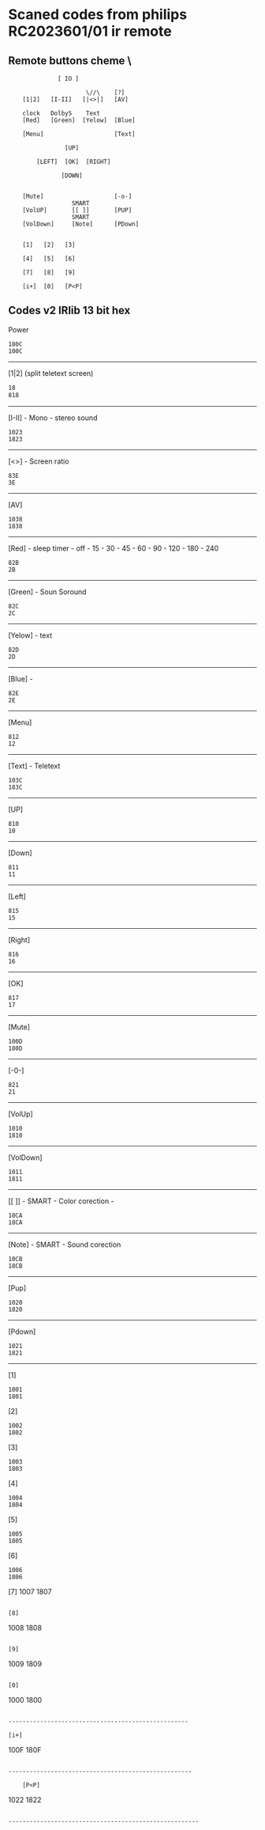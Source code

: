 # Scaned codes from philips RC2023601/01 ir remote

## Remote buttons cheme \

                  [ IO ]  
         
                          \//\    [?]  
        [1|2]   [I-II]   [|<>|]   [AV]
        
        clock   DolbyS    Text
        [Red]   [Green]  [Yelow]  [Blue]

        [Menu]                    [Text]

                    [UP]

            [LEFT]  [OK]  [RIGHT]

                   [DOWN]

        
        [Mute]                    [-o-]
                      SMART
        [VolUP]       [[ ]]       [PUP]
                      SMART
        [VolDown]     [Note]      [PDown]


        [1]   [2]   [3]

        [4]   [5]   [6]

        [7]   [8]   [9]

        [i+]  [0]   [P<P]



## Codes v2 IRlib 13 bit hex

Power
```
180C
100C
```
-----------------------------------------------------------------

[1|2] (split teletext screen)
```4
18
818

```


------------------------------------------------------------------------

[I-II]  - Mono - stereo sound

```
1023
1823
```

-----------------------------------------------------------------

[<>] - Screen ratio

```v4
83E
3E

```


---------------------------------------------------------------

[AV]

```
1038
1838
```

---------------------------------------------------------------

[Red] - sleep timer - off - 15 - 30 - 45 - 60 - 90 - 120 - 180 - 240 
```v4
82B
2B
```


--------------------------------------------------------------

[Green] - Soun Soround 

```v4
82C
2C
```

----------------------------------------------------------------

[Yelow] - text

```v4
82D
2D
````

------------------------------------------------------------------

[Blue] -
```
82E
2E
```

--------------------------------------------------------------------

[Menu]
```
812
12
```

-------------------------------------------------------------------

[Text] - Teletext
```
103C
183C
```

-------------------------------------------------------------------

[UP] 
```
810
10
```
---------------------------------------------------------------------

[Down]
```
811 
11
```

--------------------------------------------------------------------------

[Left] 
```
815
15
```

------------------------------------------------------------------------

[Right]
```
816
16
```

----------------------------------------------------------------

[OK]
```
817
17
```

----------------------------------------------------------------

[Mute]
```
100D
180D
```

-----------------------------------------------------------------

[-0-]
```
821
21
```

--------------------------------------------------------------

[VolUp]
```
1010
1810
```

-------------------------------------------------------------

[VolDown]
```
1011
1811
```

-------------------------------------------------------------

[[ ]] - SMART - Color corection - 
```
10CA
18CA
```

-------------------------------------------------------------

[Note] - SMART - Sound corection
```
10CB
18CB
```

--------------------------------------------------------------

[Pup]
```
1020
1820
```

---------------------------------------------------------------

[Pdown]
```
1021
1821
```

---------------------------------------------------------------

[1]
```
1001
1801
```

[2]
```
1002
1802
```

[3]
```
1003
1803
```

[4]
```
1004
1804
```

[5]
```
1005
1805
```

[6]
```
1006
1806
```

[7]
1007
1807
```

[8]
```
1008
1808
```

[9]
```
1009
1809
```

[0]
```
1000
1800
```

---------------------------------------------------

[i+]
```
100F
180F
```

----------------------------------------------------

    [P<P]
```
1022
1822
```

------------------------------------------------------

